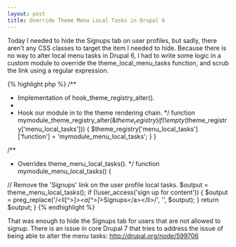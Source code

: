 ```yaml
---
layout: post
title: Override Theme Menu Local Tasks in Drupal 6
---
```


Today I needed to hide the Signups tab on user profiles, but sadly, there aren't
any CSS classes to target the item I needed to hide. Because there is no way to
alter local menu tasks in Drupal 6, I had to write some logic in a custom module
to override the theme_local_menu_tasks function, and scrub the link using a
regular expression.

{% highlight php %}
/**
 * Implementation of hook_theme_registry_alter().
 *
 * Hook our module in to the theme rendering chain.
 */
function mymodule_theme_registry_alter(&$theme_registry) {
  }
  if (!empty($theme_registry['menu_local_tasks'])) {
    $theme_registry['menu_local_tasks']['function'] = 'mymodule_menu_local_tasks';
  }
}

/**
 * Overrides theme_menu_local_tasks().
 */
function mymodule_menu_local_tasks() {

  // Remove the 'Signups' link on the user profile local tasks.
  $output = theme_menu_local_tasks();
  if (!user_access('sign up for content')) {
    $output = preg_replace('/<li[^>]*><a[^>]*>Signups<\/a><\/li>/', '', $output);
  }
  return $output;
}
{% endhighlight %}

That was enough to hide the Signups tab for users that are not allowed to
signup.  There is an issue in core Drupal 7 that tries to address the issue of
being able to alter the menu tasks: http://drupal.org/node/599706
